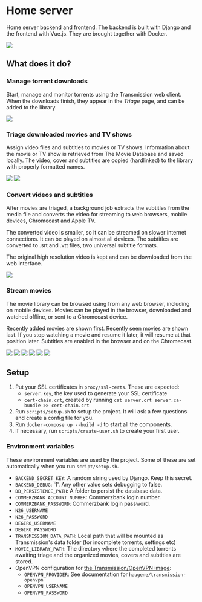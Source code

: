 # Home server

Home server backend and frontend. The backend is built with Django and the frontend with Vue.js. They are brought together with Docker.

![](http://nicolasbouliane.com/files/homeserver/covers.png)

## What does it do?

### Manage torrent downloads

Start, manage and monitor torrents using the Transmission web client. When the downloads finish, they appear in the *Triage* page, and can be added to the library.

![](http://nicolasbouliane.com/files/homeserver/torrents.png)

### Triage downloaded movies and TV shows

Assign video files and subtitles to movies or TV shows. Information about the movie or TV show is retrieved from The Movie Database and saved locally.  The video, cover and subtitles are copied (hardlinked) to the library with properly formatted names.

![](http://nicolasbouliane.com/files/homeserver/triage-title.png)
![](http://nicolasbouliane.com/files/homeserver/triage-finished.png)

### Convert videos and subtitles

After movies are triaged, a background job extracts the subtitles from the media file and converts the video for streaming to web browsers, mobile devices, Chromecast and Apple TV.

The converted video is smaller, so it can be streamed on slower internet connections. It can be played on almost all devices. The subtitles are converted to .srt and .vtt files, two universal subtitle formats.

The original high resolution video is kept and can be downloaded from the web interface.

![](http://nicolasbouliane.com/files/homeserver/triaged-files.png)

### Stream movies

The movie library can be browsed using from any web browser, including on mobile devices. Movies can be played in the browser, downloaded and watched offline, or sent to a Chromecast device.

Recently added movies are shown first. Recently seen movies are shown last. If you stop watching a movie and resume it later, it will resume at that position later. Subtitles are enabled in the browser and on the Chromecast.

![](http://nicolasbouliane.com/files/homeserver/home.png)
![](http://nicolasbouliane.com/files/homeserver/description.png)
![](http://nicolasbouliane.com/files/homeserver/play-in-browser.png)
![](http://nicolasbouliane.com/files/homeserver/seasons.png)
![](http://nicolasbouliane.com/files/homeserver/mobile-covers.png) ![](http://nicolasbouliane.com/files/homeserver/mobile-video.png)

## Setup

1. Put your SSL certificates in `proxy/ssl-certs`. These are expected:
    * `server.key`, the key used to generate your SSL certificate
    * `cert-chain.crt`, created by running `cat server.crt server.ca-bundle >> cert-chain.crt`
2. Run `scripts/setup.sh` to setup the project. It will ask a few questions and create a config file for you.
3. Run `docker-compose up --build -d` to start all the components.
4. If necessary, run `scripts/create-user.sh` to create your first user.

### Environment variables

These environment variables are used by the project. Some of these are set automatically when you run `script/setup.sh`.

* `BACKEND_SECRET_KEY`: A random string used by Django. Keep this secret.
* `BACKEND_DEBUG`: '1'. Any other value sets debugging to false.
* `DB_PERSISTENCE_PATH`: A folder to persist the database data.
* `COMMERZBANK_ACCOUNT_NUMBER`: Commerzbank login number.
* `COMMERZBANK_PASSWORD`: Commerzbank login password.
* `N26_USERNAME`
* `N26_PASSWORD`
* `DEGIRO_USERNAME`
* `DEGIRO_PASSWORD`
* `TRANSMISSION_DATA_PATH`: Local path that will be mounted as Transmission's data folder (for incomplete torrents, settings etc)
* `MOVIE_LIBRARY_PATH`: The directory where the completed torrents awaiting triage and the organized movies, covers and subtitles are stored.
* OpenVPN configuration for [the Transmission/OpenVPN image](https://hub.docker.com/r/haugene/transmission-openvpn/):
    * `OPENVPN_PROVIDER`: See documentation for `haugene/transmission-openvpn`
    * `OPENVPN_USERNAME`
    * `OPENVPN_PASSWORD`